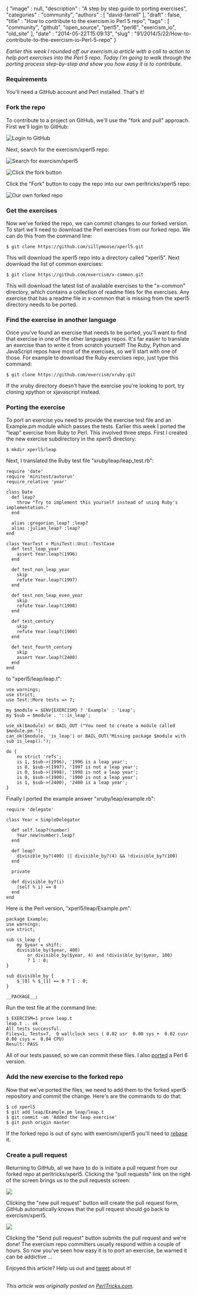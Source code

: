 {
   "image" : null,
   "description" : "A step by step guide to porting exercises",
   "categories" : "community",
   "authors" : [
      "david-farrell"
   ],
   "draft" : false,
   "title" : "How to contribute to the exercism.io Perl 5 repo",
   "tags" : [
      "community",
      "github",
      "open_source",
      "perl5",
      "perl6",
      "exercism_io",
      "old_site"
   ],
   "date" : "2014-05-22T15:09:13",
   "slug" : "91/2014/5/22/How-to-contribute-to-the-exercism-io-Perl-5-repo"
}


*Earlier this week I rounded off our exercism.io article with a call to action to help port exercises into the Perl 5 repo. Today I'm going to walk through the porting process step-by-step and show you how easy it is to contribute.*

### Requirements

You'll need a GitHub account and Perl installed. That's it!

### Fork the repo

To contribute to a project on GitHub, we'll use the "fork and pull" approach. First we'll login to GitHub:

![](/images/91/github_1.png "Login to GitHub")

Next, search for the exercism/xperl5 repo:

![](/images/91/github_2.png "Search for exercism/xperl5")

![](/images/91/github_3.png "Click the fork button")

Click the "Fork" button to copy the repo into our own perltricks/xperl5 repo:

![](/images/91/github_4.png "Our own forked repo")

### Get the exercises

Now we've forked the repo, we can commit changes to our forked version. To start we'll need to download the Perl exercises from our forked repo. We can do this from the command line:

``` prettyprint
$ git clone https://github.com/sillymoose/xperl5.git
```

This will download the xperl5 repo into a directory called "xperl5". Next download the list of common exercises:

``` prettyprint
$ git clone https://github.com/exercism/x-common.git
```

This will download the latest list of available exercises to the "x-common" directory, which contains a collection of readme files for the exercises. Any exercise that has a readme file in x-common that is missing from the xperl5 directory needs to be ported.

### Find the exercise in another language

Once you've found an exercise that needs to be ported, you'll want to find that exercise in one of the other languages repos. It's far easier to translate an exercise than to write it from scratch yourself! The Ruby, Python and JavaScript repos have most of the exercises, so we'll start with one of those. For example to download the Ruby exercises repo, just type this command:

``` prettyprint
$ git clone https://github.com/exercism/xruby.git
```

If the xruby directory doesn't have the exercise you're looking to port, try cloning xpython or xjavascript instead.

### Porting the exercise

To port an exercise you need to provide the exercise test file and an Example.pm module which passes the tests. Earlier this week I ported the "leap" exercise from Ruby to Perl. This involved three steps. First I created the new exercise subdirectory in the xperl5 directory:

``` prettyprint
$ mkdir xperl5/leap
```

Next, I translated the Ruby test file "xruby/leap/leap\_test.rb":

``` prettyprint
require 'date'
require 'minitest/autorun'
require_relative 'year'

class Date
  def leap?
    throw "Try to implement this yourself instead of using Ruby's implementation."
  end
  
  alias :gregorian_leap? :leap?
  alias :julian_leap? :leap?
end

class YearTest < MiniTest::Unit::TestCase
  def test_leap_year
    assert Year.leap?(1996)
  end

  def test_non_leap_year
    skip
    refute Year.leap?(1997)
  end
  
  def test_non_leap_even_year
    skip
    refute Year.leap?(1998)
  end

  def test_century
    skip
    refute Year.leap?(1900)
  end

  def test_fourth_century
    skip
    assert Year.leap?(2400)
  end
end
```

to "xperl5/leap/leap.t":

``` prettyprint
use warnings;
use strict;
use Test::More tests => 7;

my $module = $ENV{EXERCISM} ? 'Example' : 'Leap';
my $sub = $module . '::is_leap';

use_ok($module) or BAIL_OUT ("You need to create a module called $module.pm.");
can_ok($module, 'is_leap') or BAIL_OUT("Missing package $module with sub is_leap().");

do {
    no strict 'refs';
    is 1, $sub->(1996), '1996 is a leap year';
    is 0, $sub->(1997), '1997 is not a leap year';
    is 0, $sub->(1998), '1998 is not a leap year';
    is 0, $sub->(1900), '1900 is not a leap year';
    is 1, $sub->(2400), '2400 is a leap year';
}
```

Finally I ported the example answer "xruby/leap/example.rb":

``` prettyprint
require 'delegate'

class Year < SimpleDelegator

  def self.leap?(number)
    Year.new(number).leap?
  end 

  def leap?
    divisible_by?(400) || divisible_by?(4) && !divisible_by?(100)
  end

  private

  def divisible_by?(i)
    (self % i) == 0
  end 
end
```

Here is the Perl version, "xperl5/leap/Example.pm":

``` prettyprint
package Example;
use warnings;
use strict;

sub is_leap {
    my $year = shift;
    divisible_by($year, 400)
        or divisible_by($year, 4) and !divisible_by($year, 100)
        ? 1 : 0;
}

sub divisible_by {
    $_[0] % $_[1] == 0 ? 1 : 0;
}

__PACKAGE__;
```

Run the test file at the command line:

``` prettyprint
$ EXERCISM=1 prove leap.t
leap.t .. ok   
All tests successful.
Files=1, Tests=7,  0 wallclock secs ( 0.02 usr  0.00 sys +  0.02 cusr  0.00 csys =  0.04 CPU)
Result: PASS
```

All of our tests passed, so we can commit these files. I also [ported](https://github.com/sillymoose/xperl6/tree/master/leap) a Perl 6 version.

### Add the new exercise to the forked repo

Now that we've ported the files, we need to add them to the forked xperl5 repository and commit the change. Here's are the commands to do that:

``` prettyprint
$ cd xperl5
$ git add leap/Example.pm leap/leap.t
$ git commit -am 'Added the leap exercise'
$ git push origin master
```

If the forked repo is out of sync with exercism/xperl5 you'll need to [rebase](http://stackoverflow.com/questions/7244321/how-to-update-github-forked-repository) it.

### Create a pull request

Returning to GitHub, all we have to do is initiate a pull request from our forked repo at perltricks/xperl5. Clicking the "pull requests" link on the right of the screen brings us to the pull requests screen:

![](/images/91/github_5.png)

Clicking the "new pull request" button will create the pull request form, GitHub automatically knows that the pull request should go back to exercism/xperl5.

![](/images/91/github_6.png)

Clicking the "Send pull request" button submits the pull request and we're done! The exercism repo committers usually respond within a couple of hours. So now you've seen how easy it is to port an exercise, be warned it can be addictive ...

Enjoyed this article? Help us out and [tweet](https://twitter.com/intent/tweet?original_referer=http%3A%2F%2Fperltricks.com%2Farticle%2F91%2F2014%2F5%2F21%2FHow-to-contribute-to-the-exercism-io-Perl-5-repo&text=How+to+contribute+to+the+exercism.io+Perl+5+repo&tw_p=tweetbutton&url=http%3A%2F%2Fperltricks.com%2Farticle%2F91%2F2014%2F5%2F21%2FHow-to-contribute-to-the-exercism-io-Perl-5-repo&via=perltricks) about it!

\
*This article was originally posted on [PerlTricks.com](http://perltricks.com).*
